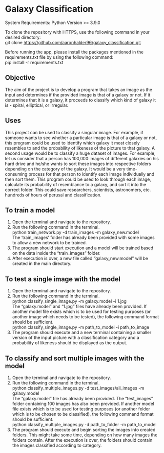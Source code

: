 # Galaxy Classification

System Requirements: Python Version >= 3.9.0

To clone the repository with HTTPS, use the following command in your desired directory: <br />
git clone https://github.com/aaronhalder96/galaxy_classification.git

Before running the app, please install the packages mentioned in the requirements.txt file by using the following command: <br />
pip install -r requirements.txt

## Objective
The aim of the project is to develop a program that takes an image as the input and determines if the provided image is that of a galaxy or not. If it determines that it is a galaxy, it proceeds to classify which kind of galaxy it is - spiral, elliptical, or irregular.

## Uses
This project can be used to classify a singular image. For example, if someone wants to see whether a particular image is that of a galaxy or not, this program could be used to identify which galaxy it most closely resembles to and the probability of likeness of the picture to that galaxy. A second usage would be to classify a huge dataset of images. For example, let us consider that a person has 100,000 images of different galaxies on his hard drive and he/she wants to sort these images into respective folders depending on the category of the galaxy. It would be a very time-consuming process for that person to identify each image individually and then sort them. This program could be used to look through each image, calculate its probability of resemblance to a galaxy, and sort it into the correct folder. This could save researchers, scientists, astronomers, etc. hundreds of hours of perusal and classification.

## To train a model
1. Open the terminal and navigate to the repository. <br />
2. Run the following command in the terminal. <br />
python train_network.py -d train_images -m galaxy_new.model <br />
The ‘train_images’ folder has already been provided with some images to allow a new network to be trained. <br />
3. The program should start execution and a model will be trained based on the data inside the “train_images” folder.
4. After execution is over, a new file called “galaxy_new.model” will be created in the main directory.

## To test a single image with the model <br />
1. Open the terminal and navigate to the repository. <br />
2. Run the following command in the terminal. <br />
python classify_single_image.py -m galaxy.model -i 1.jpg <br />
The “galaxy.model” and “1.jpg” files have already been provided. If another model file exists which is to be used for testing purposes (or another image which needs to be tested), the following command format should be sufficient. <br />
python classify_single_image.py -m path_to_model -i path_to_image <br />
3. The program should execute and a new terminal containing a smaller version of the input picture with a classification category and a probability of likeness should be displayed as the output.

## To classify and sort multiple images with the model <br />
1. Open the terminal and navigate to the repository. <br />
2. Run the following command in the terminal. <br />
python classify_multiple_images.py -d test_images/all_images -m galaxy.model <br />
The “galaxy.model” file has already been provided. The “test_images” folder containing 100 images has also been provided. If another model file exists which is to be used for testing purposes (or another folder which is to be chosen to be classified), the following
command format should be sufficient. <br />
python classify_multiple_images.py -d path_to_folder -m path_to_model <br />
3. The program should execute and begin sorting the images into created folders. This might take some time, depending on how many images the folders contain. After the execution is over, the folders should contain the images classified according to category.
